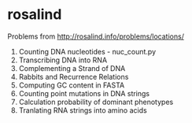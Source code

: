 # rosalind
Problems from http://rosalind.info/problems/locations/


1) Counting DNA nucleotides - nuc_count.py
2) Transcribing DNA into RNA
3) Complementing a Strand of DNA
4) Rabbits and Recurrence Relations
5) Computing GC content in FASTA
6) Counting point mutations in DNA strings
7) Calculation probability of dominant phenotypes
8) Tranlating RNA strings into amino acids
